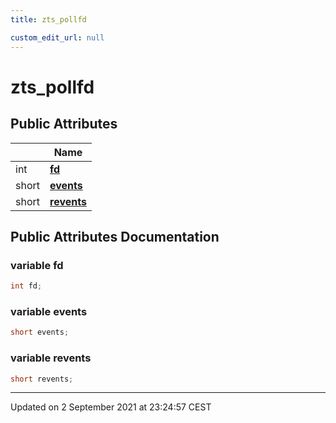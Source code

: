```yaml
---
title: zts_pollfd

custom_edit_url: null
---
```


# zts_pollfd



## Public Attributes

|                | Name           |
| -------------- | -------------- |
| int | **[fd](/autogen/libzt/classes/structzts__pollfd.md#variable-fd)**  |
| short | **[events](/autogen/libzt/classes/structzts__pollfd.md#variable-events)**  |
| short | **[revents](/autogen/libzt/classes/structzts__pollfd.md#variable-revents)**  |

## Public Attributes Documentation

### variable fd

```cpp
int fd;
```


### variable events

```cpp
short events;
```


### variable revents

```cpp
short revents;
```


-------------------------------

Updated on  2 September 2021 at 23:24:57 CEST